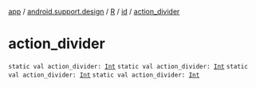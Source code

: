[app](../../../index.md) / [android.support.design](../../index.md) / [R](../index.md) / [id](index.md) / [action_divider](.)

# action_divider

`static val action_divider: `[`Int`](https://kotlinlang.org/api/latest/jvm/stdlib/kotlin/-int/index.html)
`static val action_divider: `[`Int`](https://kotlinlang.org/api/latest/jvm/stdlib/kotlin/-int/index.html)
`static val action_divider: `[`Int`](https://kotlinlang.org/api/latest/jvm/stdlib/kotlin/-int/index.html)
`static val action_divider: `[`Int`](https://kotlinlang.org/api/latest/jvm/stdlib/kotlin/-int/index.html)